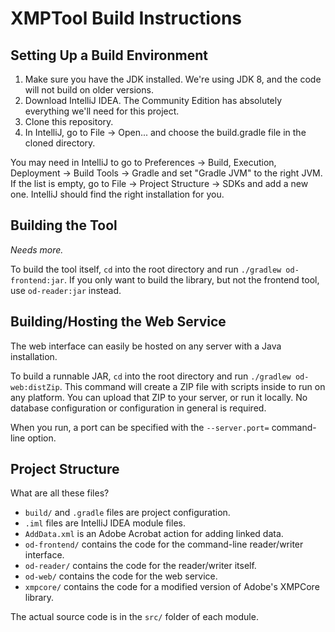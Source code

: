 # XMPTool Build Instructions

## Setting Up a Build Environment

1. Make sure you have the JDK installed. We're using JDK 8, and the code will not build on older versions.
2. Download IntelliJ IDEA. The Community Edition has absolutely everything we'll need for this project.
3. Clone this repository.
4. In IntelliJ, go to File -> Open... and choose the build.gradle file in the cloned directory.

You may need in IntelliJ to go to Preferences -> Build, Execution, Deployment -> Build Tools -> Gradle
and set "Gradle JVM" to the right JVM. If the list is empty, go to File -> Project Structure -> SDKs and
add a new one. IntelliJ should find the right installation for you.

## Building the Tool

*Needs more.*

To build the tool itself, `cd` into the root directory and run `./gradlew od-frontend:jar`. If you only want to build
the library, but not the frontend tool, use `od-reader:jar` instead.

## Building/Hosting the Web Service

The web interface can easily be hosted on any server with a Java installation.

To build a runnable JAR, `cd` into the root directory and run `./gradlew od-web:distZip`. This command will create a
ZIP file with scripts inside to run on any platform. You can upload that ZIP to your server, or run it locally. No
database configuration or configuration in general is required.

When you run, a port can be specified with the `--server.port=` command-line option.

## Project Structure

What are all these files?

* `build/` and `.gradle` files are project configuration.
* `.iml` files are IntelliJ IDEA module files.
* `AddData.xml` is an Adobe Acrobat action for adding linked data.
* `od-frontend/` contains the code for the command-line reader/writer interface.
* `od-reader/` contains the code for the reader/writer itself.
* `od-web/` contains the code for the web service.
* `xmpcore/` contains the code for a modified version of Adobe's XMPCore library.

The actual source code is in the `src/` folder of each module.